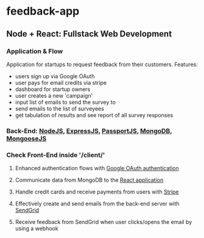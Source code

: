 # feedback-app

## Node + React: Fullstack Web Development

### Application & Flow

Application for startups to request feedback from their customers. Features:

- users sign up via Google OAuth
- user pays for email credits via stripe
- dashboard for startup owners
- user creates a new 'campaign'
- input list of emails to send the survey to
- send emails to the list of surveyees
- get tabulation of results and see report of all survey responses

### Back-End: [NodeJS](https://nodejs.org/en/), [ExpressJS](https://expressjs.com/), [PassportJS](http://www.passportjs.org/), [MongoDB](https://www.mongodb.com/), [MongooseJS](https://mongoosejs.com/)

### Check Front-End inside '/client/'

1. Enhanced authentication flows with [Google OAuth authentication](https://developers.google.com/identity/protocols/OAuth2)

2. Communicate data from MongoDB to the [React application](https://github.com/Robert-OP/feedback-app/tree/master/client)

3. Handle credit cards and receive payments from users with [Stripe](https://stripe.com/)

4. Effectively create and send emails from the back-end server with [SendGrid](https://sendgrid.com/)

5. Receive feedback from SendGrid when user clicks/opens the email by using a webhook
